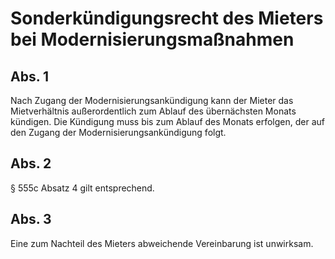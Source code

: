 # Sonderkündigungsrecht des Mieters bei Modernisierungsmaßnahmen



## Abs. 1

 Nach Zugang der Modernisierungsankündigung kann der Mieter das Mietverhältnis außerordentlich zum Ablauf des übernächsten Monats kündigen. Die Kündigung muss bis zum Ablauf des Monats erfolgen, der auf den Zugang der Modernisierungsankündigung folgt.

## Abs. 2

 § 555c Absatz 4 gilt entsprechend.

## Abs. 3

 Eine zum Nachteil des Mieters abweichende Vereinbarung ist unwirksam. 

